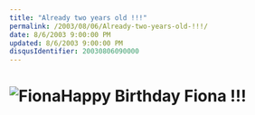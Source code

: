 ```yaml
---
title: "Already two years old !!!"
permalink: /2003/08/06/Already-two-years-old-!!!/
date: 8/6/2003 9:00:00 PM
updated: 8/6/2003 9:00:00 PM
disqusIdentifier: 20030806090000
---
```

# ![Fiona](/images/fiona.jpg)Happy Birthday Fiona !!!

